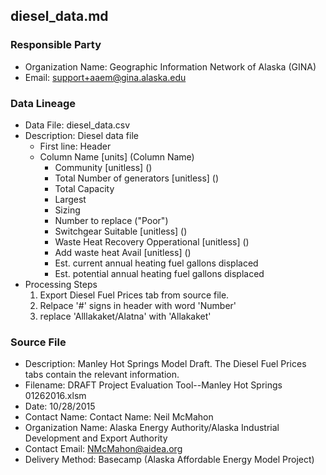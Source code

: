## diesel_data.md

### Responsible Party
  * Organization Name: Geographic Information Network of Alaska (GINA)
  * Email: support+aaem@gina.alaska.edu

### Data Lineage
  * Data File: diesel_data.csv
  * Description: Diesel data file
    * First line: Header
    * Column Name [units] (Column Name)
      * Community [unitless] ()
      * Total Number of generators [unitless] ()
      * Total Capacity 
      * Largest
      * Sizing
      * Number to replace ("Poor")
      * Switchgear Suitable [unitless] ()
      * Waste Heat Recovery Opperational [unitless] ()
      * Add waste heat Avail [unitless] ()
      * Est. current annual heating fuel gallons displaced
      * Est. potential annual heating fuel gallons displaced 
  * Processing Steps
    1. Export Diesel Fuel Prices tab from source file. 
    2. Relpace '#' signs in header with word 'Number'
    3. replace 'Alllakaket/Alatna' with 'Allakaket'
    
### Source File
  * Description: Manley Hot Springs Model Draft.  The Diesel Fuel Prices tabs contain the relevant information.
  * Filename: DRAFT Project Evaluation Tool--Manley Hot Springs 01262016.xlsm
  * Date: 10/28/2015
  * Contact Name: Contact Name: Neil McMahon
  * Organization Name: Alaska Energy Authority/Alaska Industrial Development and Export Authority
  * Contact Email: NMcMahon@aidea.org
  * Delivery Method: Basecamp (Alaska Affordable Energy Model Project)

